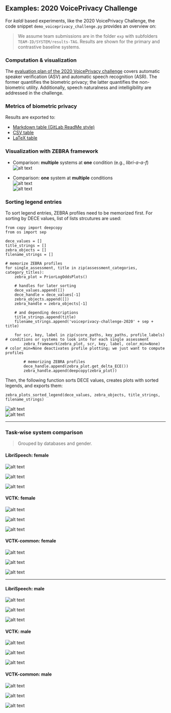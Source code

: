 ## Examples: 2020 VoicePrivacy Challenge
For _kaldi_ based experiments, like the 2020 VoicePrivacy Challenge, the code snippet `demo_voiceprivacy_challenge.py` provides an overview on:

> We assume team submissions are in the folder `exp` with subfolders `TEAM-ID/SYSTEM/results-TAG`.
> Results are shown for the primary and contrastive baseline systems.

### Computation & visualization
The [evaluation plan of the 2020 VoicePrivacy challenge](https://www.voiceprivacychallenge.org/docs/VoicePrivacy_2020_Eval_Plan_v1_3.pdf) 
covers automatic speaker verification (ASV) and automatic speech recognition (ASR).
The former quantifies the biometric privacy; the latter quantifies the non-biometric utility.
Additionally, speech naturalness and intelligibility are addressed in the challenge.

### Metrics of biometric privacy
Results are exported to:
* [Markdown table (GitLab ReadMe style)](results.md)
* [CSV table](results.csv)
* [LaTeX table](results.tex)


### Visualization with ZEBRA framework

* Comparison: **multiple** systems at **one** condition (e.g., _libri-a-a-f_)<br/>
![alt text](ZEBRA-task_wise_libri-a-a-f.png "System comparison in one condition")

* Comparison: **one** system at **multiple** conditions<br/>
![alt text](ZEBRA-multiple_conditions_primary.png "System comparison in many condition")<br/>
![alt text](ZEBRA-multiple_conditions_contrastive.png "System comparison in many condition; 2nd baseline")

### Sorting legend entries
To sort legend entries, ZEBRA profiles need to be memorized first. For sorting by DECE values, list of lists strcutures are used:
```
from copy import deepcopy
from os import sep

dece_values = []
title_strings = []
zebra_objects = []
filename_strings = []

# memorize ZEBRA profiles
for single_assessment, title in zip(assessment_categories, category_titles):
    zebra_plot = PriorLogOddsPlots()
    
    # handles for later sorting
    dece_values.append([])
    dece_handle = dece_values[-1]
    zebra_objects.append([])
    zebra_handle = zebra_objects[-1]
    
    # and depending descriptions
    title_strings.append(title)
    filename_strings.append('voiceprivacy-challenge-2020' + sep + title)
    
    for scr, key, label in zip(score_paths, key_paths, profile_labels)  # conditions or systems to look into for each single assessment
        zebra_framework(zebra_plot, scr, key, label, color_min=None)  # color_min=None deactivates profile plotting; we just want to compute profiles

        # memorizing ZEBRA profiles
        dece_handle.append(zebra_plot.get_delta_ECE())
        zebra_handle.append(deepcopy(zebra_plot))
```

Then, the following function sorts DECE values, creates plots with sorted legends, and exports them:
```
zebra_plots_sorted_legend(dece_values, zebra_objects, title_strings, filename_strings)
```

![alt text](ZEBRA-sorted-multiple_conditions_primary.png "System comparison in many condition; sorted legend")<br/>
![alt text](ZEBRA-sorted-multiple_conditions_contrastive.png "System comparison in many condition; 2nd baseline; sorted legend")

---

### Task-wise system comparison
> Grouped by databases and gender.

#### LibriSpeech: female
![alt text](ZEBRA-sorted-task_wise_libri-o-o-f.png "libri-o-o-f")

![alt text](ZEBRA-sorted-task_wise_libri-o-a-f.png "libri-o-a-f")

![alt text](ZEBRA-sorted-task_wise_libri-a-a-f.png "libri-a-a-f")

#### VCTK: female
![alt text](ZEBRA-sorted-task_wise_vctk-o-o-f.png "vctk-o-o-f")

![alt text](ZEBRA-sorted-task_wise_vctk-o-a-f.png "vctk-o-a-f")

![alt text](ZEBRA-sorted-task_wise_vctk-a-a-f.png "vctk-a-a-f")

#### VCTK-common: female
![alt text](ZEBRA-sorted-task_wise_vctk_common-o-o-f.png "vctk-common-o-o-f")

![alt text](ZEBRA-sorted-task_wise_vctk_common-o-a-f.png "vctk-common-o-a-f")

![alt text](ZEBRA-sorted-task_wise_vctk_common-a-a-f.png "vctk-common-a-a-f")

---

#### LibriSpeech: male
![alt text](ZEBRA-sorted-task_wise_libri-o-o-m.png "libri-o-o-m")

![alt text](ZEBRA-sorted-task_wise_libri-o-a-m.png "libri-o-a-m")

![alt text](ZEBRA-sorted-task_wise_libri-a-a-m.png "libri-a-a-m")

#### VCTK: male
![alt text](ZEBRA-sorted-task_wise_vctk-o-o-m.png "vctk-o-o-m")

![alt text](ZEBRA-sorted-task_wise_vctk-o-a-m.png "vctk-o-a-m")

![alt text](ZEBRA-sorted-task_wise_vctk-a-a-m.png "vctk-a-a-m")

#### VCTK-common: male
![alt text](ZEBRA-sorted-task_wise_vctk_common-o-o-m.png "vctk-common-o-o-m")

![alt text](ZEBRA-sorted-task_wise_vctk_common-o-a-m.png "vctk-common-o-a-m")

![alt text](ZEBRA-sorted-task_wise_vctk_common-a-a-m.png "vctk-common-a-a-m")


